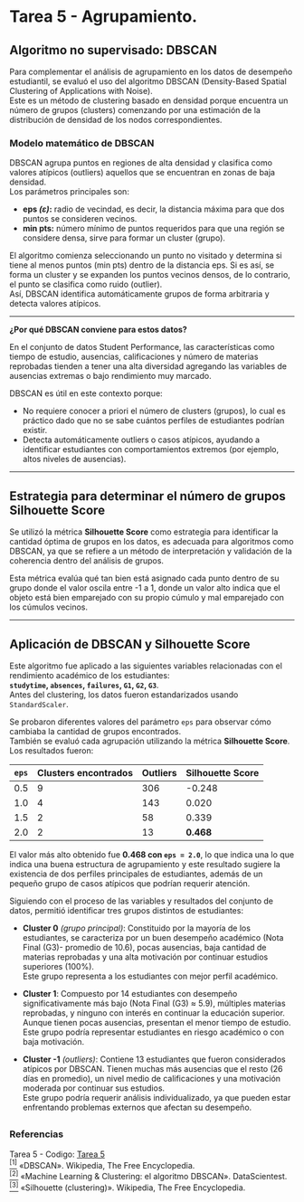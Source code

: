# Tarea 5 - Agrupamiento.

## Algoritmo no supervisado: **DBSCAN** 

Para complementar el análisis de agrupamiento en los datos de desempeño estudiantil, se evaluó el uso del algoritmo DBSCAN (Density-Based Spatial Clustering of Applications with Noise).  
Este es un método de clustering basado en densidad porque encuentra un número de grupos (clusters) comenzando por una estimación de la distribución de densidad de los nodos correspondientes.

### Modelo matemático de DBSCAN

DBSCAN agrupa puntos en regiones de alta densidad y clasifica como valores atípicos (outliers) aquellos que se encuentran en zonas de baja densidad.  
Los parámetros principales son:
- **eps _(ε)_:** radio de vecindad, es decir, la distancia máxima para que dos puntos se consideren vecinos.
- **min pts:** número mínimo de puntos requeridos para que una región se considere densa, sirve para formar un cluster (grupo).

El algoritmo comienza seleccionando un punto no visitado y determina si tiene al menos puntos (min pts) dentro de la distancia eps. Si es así, se forma un cluster y se expanden los puntos vecinos densos, de lo contrario, el punto se clasifica como ruido (outlier).  
Así, DBSCAN identifica automáticamente grupos de forma arbitraria y detecta valores atípicos.

--- 
**¿Por qué DBSCAN conviene para estos datos?**

En el conjunto de datos Student Performance, las características como tiempo de estudio, ausencias, calificaciones y número de materias reprobadas tienden a tener una alta diversidad agregando las variables de ausencias extremas o bajo rendimiento muy marcado.

DBSCAN es útil en este contexto porque:
- No requiere conocer a priori el número de clusters (grupos), lo cual es práctico dado que no se sabe cuántos perfiles de estudiantes podrían existir.  
- Detecta automáticamente outliers o casos atípicos, ayudando a identificar estudiantes con comportamientos extremos (por ejemplo, altos niveles de ausencias).

---

## Estrategia para determinar el número de grupos **Silhouette Score**

Se utilizó la métrica **Silhouette Score** como estrategia para identificar la cantidad óptima de grupos en los datos, es adecuada para algoritmos como DBSCAN, ya que se refiere a un método de interpretación y validación de la coherencia dentro del análisis de grupos.   

Esta métrica evalúa qué tan bien está asignado cada punto dentro de su grupo donde el valor oscila entre -1 a 1, donde un valor alto indica que el objeto está bien emparejado con su propio cúmulo y mal emparejado con los cúmulos vecinos.

---

## Aplicación de DBSCAN y Silhouette Score

Este algoritmo fue aplicado a las siguientes variables relacionadas con el rendimiento académico de los estudiantes:  
**`studytime`, `absences`, `failures`, `G1`, `G2`, `G3`**.  
Antes del clustering, los datos fueron estandarizados usando `StandardScaler`.

Se probaron diferentes valores del parámetro `eps` para observar cómo cambiaba la cantidad de grupos encontrados.  
También se evaluó cada agrupación utilizando la métrica **Silhouette Score**.  
Los resultados fueron:

| `eps` | Clusters encontrados | Outliers | Silhouette Score |
|-------|----------------------|----------|------------------|
| 0.5   | 9                    | 306      | -0.248          |
| 1.0   | 4                    | 143      | 0.020           |
| 1.5   | 2                    | 58       | 0.339           |
| 2.0   | 2                    | 13       | **0.468**      |

El valor más alto obtenido fue **0.468 con `eps = 2.0`**, lo que indica una lo que indica una buena estructura de agrupamiento y este resultado sugiere la existencia de dos perfiles principales de estudiantes, además de un pequeño grupo de casos atípicos que podrían requerir atención.

Siguiendo con el proceso de las variables y resultados del conjunto de datos, permitió identificar tres grupos distintos de estudiantes:

- **Cluster 0** _(grupo principal)_: Constituido por la mayoría de los estudiantes, se caracteriza por un buen desempeño académico (Nota Final (G3)- promedio de 10.6), pocas ausencias, baja cantidad de materias reprobadas y una alta motivación por continuar estudios superiores (100%).  
Este grupo representa a los estudiantes con mejor perfil académico.

- **Cluster 1**: Compuesto por 14 estudiantes con desempeño significativamente más bajo (Nota Final (G3) ≈ 5.9), múltiples materias reprobadas, y ninguno con interés en continuar la educación superior. Aunque tienen pocas ausencias, presentan el menor tiempo de estudio.  
Este grupo podría representar estudiantes en riesgo académico o con baja motivación.

- **Cluster -1** _(outliers)_: Contiene 13 estudiantes que fueron considerados atípicos por DBSCAN. Tienen muchas más ausencias que el resto (26 días en promedio), un nivel medio de calificaciones y una motivación moderada por continuar sus estudios.  
Este grupo podría requerir análisis individualizado, ya que pueden estar enfrentando problemas externos que afectan su desempeño.

##
### **Referencias**
Tarea 5 - Codigo: [Tarea 5](T5.ipynb)  
[<sup>[1]</sup>](https://es.wikipedia.org/wiki/DBSCAN) «DBSCAN». Wikipedia, The Free Encyclopedia.  
[<sup>[2]</sup>](https://datascientest.com/es/machine-learning-clustering-dbscan) «Machine Learning & Clustering: el algoritmo DBSCAN». DataScientest.  
[<sup>[3]</sup>](https://es.wikipedia.org/wiki/Silhouette_(clustering)) «Silhouette (clustering)». Wikipedia, The Free Encyclopedia.
